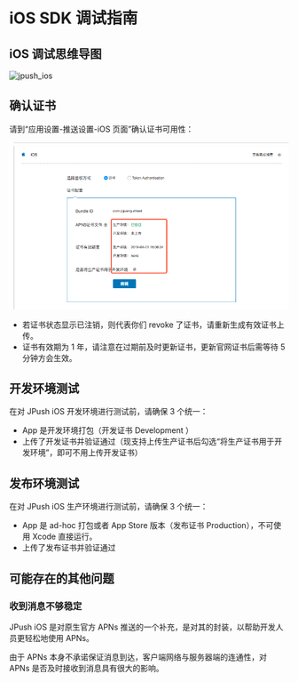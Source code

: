 # iOS SDK 调试指南

## iOS 调试思维导图

![jpush_ios](../image/JPushiOS.png)

## 确认证书

请到“应用设置-推送设置-iOS 页面”确认证书可用性：

![jpush_ios_5](../image/ios_tut_cert_ok1.png)

+ 若证书状态显示已注销，则代表你们 revoke 了证书，请重新生成有效证书上传。
+ 证书有效期为 1 年，请注意在过期前及时更新证书，更新官网证书后需等待 5 分钟方会生效。

## 开发环境测试

在对  JPush iOS 开发环境进行测试前，请确保 3 个统一：

+ App 是开发环境打包（开发证书 Development ）
+ 上传了开发证书并验证通过（现支持上传生产证书后勾选“将生产证书用于开发环境”，即可不用上传开发证书）

## 发布环境测试

在对  JPush iOS 生产环境进行测试前，请确保 3 个统一：

+ App 是 ad-hoc 打包或者 App Store 版本（发布证书 Production），不可使用 Xcode 直接运行。
+ 上传了发布证书并验证通过

## 可能存在的其他问题

### 收到消息不够稳定

JPush iOS 是对原生官方 APNs 推送的一个补充，是对其的封装，以帮助开发人员更轻松地使用 APNs。

由于 APNs 本身不承诺保证消息到达，客户端网络与服务器端的连通性，对 APNs 是否及时接收到消息具有很大的影响。
